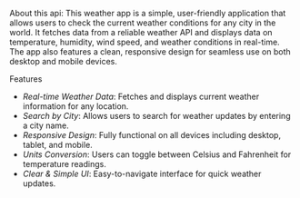 About this api:
This weather app is a simple, user-friendly application that allows users to check the current weather conditions for any city in the world. It fetches data from a reliable weather API and displays data on temperature, humidity, wind speed, and weather conditions in real-time. The app also features a clean, responsive design for seamless use on both desktop and mobile devices.

Features
- *Real-time Weather Data*: Fetches and displays current weather information for any location.
- *Search by City*: Allows users to search for weather updates by entering a city name.
- *Responsive Design*: Fully functional on all devices including desktop, tablet, and mobile.
- *Units Conversion*: Users can toggle between Celsius and Fahrenheit for temperature readings.
- *Clear & Simple UI*: Easy-to-navigate interface for quick weather updates.

